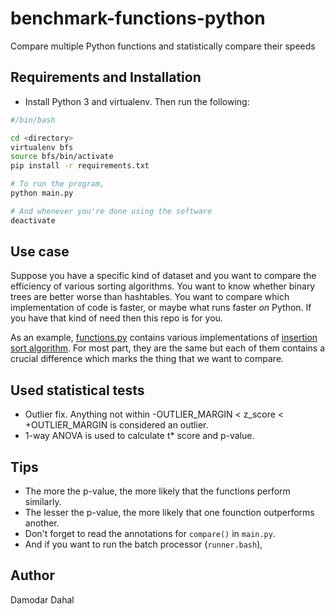 # benchmark-functions-python
Compare multiple Python functions and statistically compare their speeds

## Requirements and Installation
* Install Python 3 and virtualenv. Then run the following:
``` bash
#/bin/bash

cd <directory>
virtualenv bfs
source bfs/bin/activate
pip install -r requirements.txt

# To run the program, 
python main.py

# And whenever you're done using the software
deactivate
```

## Use case
Suppose you have a specific kind of dataset and you want to compare the efficiency of various sorting algorithms. You want to know whether binary trees are better worse than hashtables. You want to compare which implementation of code is faster, or maybe what runs faster *on* Python. If you have that kind of need then this repo is for you.

As an example, [functions.py](/functions.py) contains various implementations of [insertion sort algorithm](https://en.wikipedia.org/wiki/Insertion_sort). For most part, they are the same but each of them contains a crucial difference which marks the thing that we want to compare.

## Used statistical tests
* Outlier fix. Anything not within -OUTLIER_MARGIN \< z_score  \< +OUTLIER_MARGIN is considered an outlier.
* 1-way ANOVA is used to calculate t\* score and p-value. 

## Tips
* The more the p-value, the more likely that the functions perform similarly.
* The lesser the p-value, the more likely that one founction outperforms another.
* Don't forget to read the annotations for `compare()` in `main.py`. 
* And if you want to run the batch processor (`runner.bash`), 

## Author
Damodar Dahal
